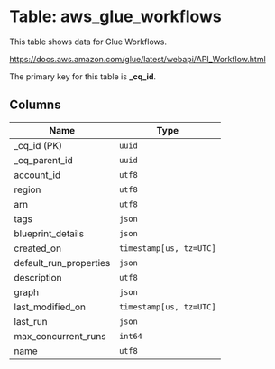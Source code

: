 # Table: aws_glue_workflows

This table shows data for Glue Workflows.

https://docs.aws.amazon.com/glue/latest/webapi/API_Workflow.html

The primary key for this table is **_cq_id**.

## Columns

| Name          | Type          |
| ------------- | ------------- |
|_cq_id (PK)|`uuid`|
|_cq_parent_id|`uuid`|
|account_id|`utf8`|
|region|`utf8`|
|arn|`utf8`|
|tags|`json`|
|blueprint_details|`json`|
|created_on|`timestamp[us, tz=UTC]`|
|default_run_properties|`json`|
|description|`utf8`|
|graph|`json`|
|last_modified_on|`timestamp[us, tz=UTC]`|
|last_run|`json`|
|max_concurrent_runs|`int64`|
|name|`utf8`|